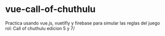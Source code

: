 # vue-call-of-chuthulu
 Practica usando vue.js, vuetifly y firebase para simular las reglas del juego rol: Call of chuthulu edicion 5 y 7/

